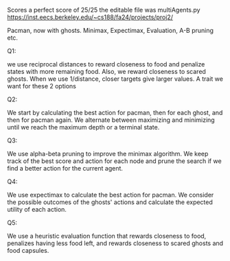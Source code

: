 Scores a perfect score of 25/25
the editable file was multiAgents.py
https://inst.eecs.berkeley.edu/~cs188/fa24/projects/proj2/

Pacman, now with ghosts.
Minimax, Expectimax, Evaluation, A-B pruning etc.

Q1:

we use reciprocal distances to reward closeness to food and penalize states with more remaining food. Also, we reward closeness to scared ghosts.
When we use 1/distance, closer targets give larger values. A trait we want for these 2 options

Q2:

We start by calculating the best action for pacman, then for each ghost, and then for pacman again. We alternate between maximizing and minimizing until we reach the maximum depth or a terminal state.

Q3:

We use alpha-beta pruning to improve the minimax algorithm. We keep track of the best score and action for each node and prune the search if we find a better action for the current agent.

Q4:

We use expectimax to calculate the best action for pacman. We consider the possible outcomes of the ghosts' actions and calculate the expected utility of each action.

Q5:

We use a heuristic evaluation function that rewards closeness to food, penalizes having less food left, and rewards closeness to scared ghosts and food capsules.


